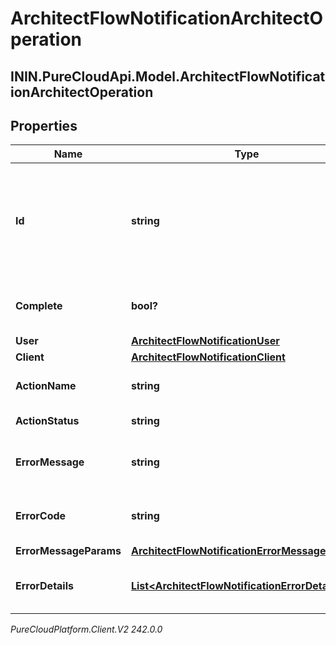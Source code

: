 # ArchitectFlowNotificationArchitectOperation

## ININ.PureCloudApi.Model.ArchitectFlowNotificationArchitectOperation

## Properties

|Name | Type | Description | Notes|
|------------ | ------------- | ------------- | -------------|
| **Id** | **string** | A unique identifier for this operation, as generated by the initiating client | [optional] |
| **Complete** | **bool?** | Indicates if the operation is complete | [optional] |
| **User** | [**ArchitectFlowNotificationUser**](ArchitectFlowNotificationUser) |  | [optional] |
| **Client** | [**ArchitectFlowNotificationClient**](ArchitectFlowNotificationClient) |  | [optional] |
| **ActionName** | **string** | The action being performed | [optional] |
| **ActionStatus** | **string** | The action status | [optional] |
| **ErrorMessage** | **string** | The error message, if the action failed | [optional] |
| **ErrorCode** | **string** | The error code, if the action failed | [optional] |
| **ErrorMessageParams** | [**ArchitectFlowNotificationErrorMessageParams**](ArchitectFlowNotificationErrorMessageParams) |  | [optional] |
| **ErrorDetails** | [**List&lt;ArchitectFlowNotificationErrorDetail&gt;**](ArchitectFlowNotificationErrorDetail) | The error details, if the action failed | [optional] |



_PureCloudPlatform.Client.V2 242.0.0_
